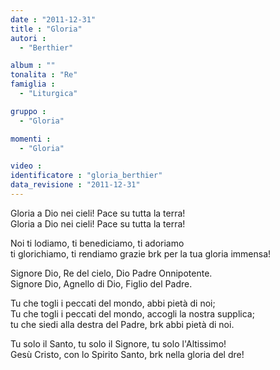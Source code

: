 ```yaml
---
date : "2011-12-31"
title : "Gloria"
autori : 
  - "Berthier"

album : ""
tonalita : "Re"
famiglia : 
  - "Liturgica"

gruppo : 
  - "Gloria"

momenti : 
  - "Gloria"

video : 
identificatore : "gloria_berthier"
data_revisione : "2011-12-31"
---
```

  
  
Gloria a Dio nei cieli! Pace su tutta la terra!  
Gloria a Dio nei cieli! Pace su tutta la terra!  
  
  
  
Noi ti lodiamo, ti benediciamo,  ti adoriamo  
ti glorichiamo, ti rendiamo grazie brk per la tua gloria immensa!  
  
  
  
Signore Dio, Re del cielo, Dio Padre Onnipotente.  
Signore Dio, Agnello di Dio, Figlio del Padre.  
  
  
  
Tu che togli i peccati del mondo, abbi pietà di noi;  
Tu che togli i peccati del mondo, accogli la nostra supplica;  
tu che siedi alla destra del Padre, brk abbi pietà di noi.  
  
  
  
Tu solo il Santo, tu solo il Signore, tu solo l'Altissimo!  
Gesù Cristo, con lo Spirito Santo, brk nella gloria del dre!  
  
  
  
  

